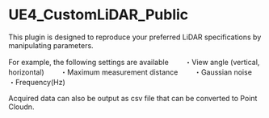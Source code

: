 # UE4_CustomLiDAR_Public

This plugin is designed to reproduce your preferred LiDAR specifications by manipulating parameters.

For example, the following settings are available　　
・View angle (vertical, horizontal)　　
・Maximum measurement distance　　
・Gaussian noise　　
・Frequency(Hz)　　

Acquired data can also be output as csv file that can be converted to Point Cloudn.
